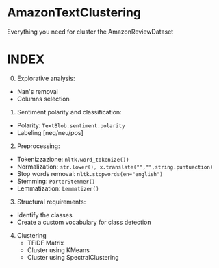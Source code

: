 # AmazonTextClustering
Everything you need for cluster the AmazonReviewDataset

# **INDEX**

0. Explorative analysis:
  - Nan's removal
  - Columns selection
1. Sentiment polarity and classification: 
  - Polarity: `TextBlob.sentiment.polarity`
  - Labeling [neg/neu/pos]
2. Preprocessing:
  - Tokenizzazione: `nltk.word_tokenize())`
  - Normalization: `str.lower(), x.translate("","",string.puntuaction)`
  - Stop words removal: `nltk.stopwords(en="english")`
  - Stemming: `PorterStemmer()`
  - Lemmatization: `Lemmatizer()`
3. Structural requirements:
  - Identify the classes
  - Create a custom vocabulary for class detection
4. Clustering
    - TFiDF Matrix
    - Cluster using KMeans
    - Cluster using SpectralClustering

